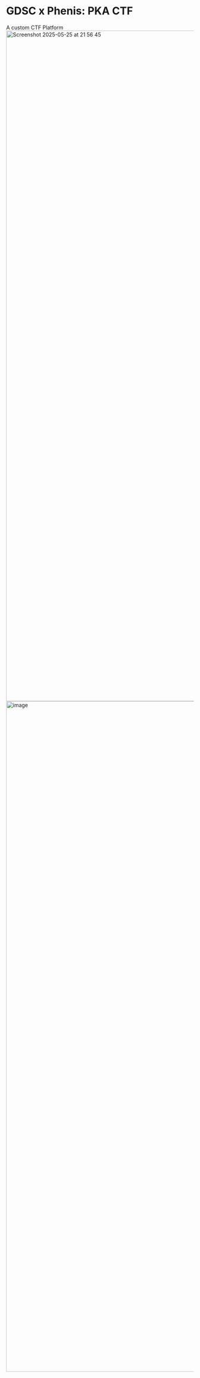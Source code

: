 # GDSC x Phenis: PKA CTF
A custom CTF Platform
<img width="1800" alt="Screenshot 2025-05-25 at 21 56 45" src="https://github.com/user-attachments/assets/127693f6-517d-481c-bf5b-a1c51fd19f22" />
<img width="1800" alt="image" src="https://github.com/user-attachments/assets/b0f61cb3-ffbb-4d3b-bd9a-8cc2731fae6d" />
